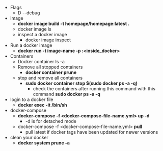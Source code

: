 * Flags
    * D --debug
* image
    * **docker image build -t homepage/homepage:latest .**
    * docker image ls
    * inspect a docker image
        * docker image inspect <image-id>
* Run a docker image
    * **docker run -t image-name -p <outside docker>:<inside_docker>**
* Containers
    * Docker container ls -a
    * Remove all stopped containers
        * **docker container prune**
    * stop and remove all containers
        * **sudo docker container stop $(sudo docker ps -a -q)** 
            * check the containers after running this command with this command **sudo docker ps -a -q**
* login to a docker file
    * **docker exec -it <container-id> /bin/sh**
* docker-compose 
    * **docker-compose -f <docker-compose-file-name.yml> up -d**
        * -d is for detached mode
    * docker-compose -f <docker-compose-file-name.yml> **pull**
        * pull latest if docker tags have been updated for newer versions
* clean your docker 
    * **docker system prune -a**
